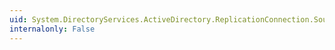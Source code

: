 ```yaml
---
uid: System.DirectoryServices.ActiveDirectory.ReplicationConnection.SourceServer
internalonly: False
---
```

